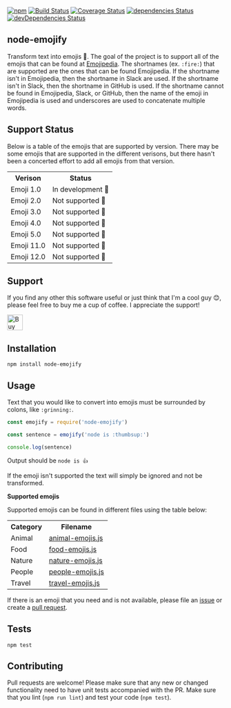 [![npm](https://img.shields.io/npm/dw/node-emojify.svg)](https://www.npmjs.com/package/node-emojify)
[![Build Status](https://travis-ci.org/jesselpalmer/node-emojify.svg?branch=master)](https://travis-ci.org/jesselpalmer/node-emojify)
[![Coverage Status](https://coveralls.io/repos/github/jesselpalmer/node-emojify/badge.svg?branch=master)](https://coveralls.io/github/jesselpalmer/node-emojify?branch=master)
[![dependencies Status](https://david-dm.org/jesselpalmer/node-emojify/status.svg)](https://david-dm.org/jesselpalmer/node-emojify)
[![devDependencies Status](https://david-dm.org/jesselpalmer/node-emojify/dev-status.svg)](https://david-dm.org/jesselpalmer/node-emojify?type=dev)    

node-emojify
------------

Transform text into emojis 🚀. The goal of the project is to support all of the emojis that can be
found at [Emojipedia](https://emojipedia.org/). The shortnames (ex. `:fire:`) that are supported are 
the ones that can be found Emojipedia. If the shortname isn't in Emojipedia, then the shortname in 
Slack are used. If the shortname isn't in Slack, then the shortname in GitHub is used. If the
shortname cannot be found in Emojipedia, Slack, or GitHub, then the name of the emoji in Emojipedia is
used and underscores are used to concatenate multiple words.


## Support Status

Below is a table of the emojis that are supported by version. There may be some emojis that are 
supported in the different verisons, but there hasn't been a concerted effort to add all emojis from 
that version.

<table>
  <tr>
    <th>Verison</th>
    <th>Status</th>
  </tr>
  <tr>
    <td>Emoji 1.0</td>
    <td>In development 🙂</td> 
  </tr>
  <tr>
    <td>Emoji 2.0</td>
    <td>Not supported 🙁</td>  
  </tr>
  <tr>
    <td>Emoji 3.0</td>
    <td>Not supported 🙁</td>  
  </tr>
  <tr>
    <td>Emoji 4.0</td>
    <td>Not supported 🙁</td>  
  </tr>
  <tr>
    <td>Emoji 5.0</td>
    <td>Not supported 🙁</td>  
  </tr>
  <tr>
    <td>Emoji 11.0</td>
    <td>Not supported 🙁</td>  
  </tr>
  <tr>
    <td>Emoji 12.0</td>
    <td>Not supported 🙁</td>  
  </tr>
</table>

## Support

If you find any other this software useful or just think that I'm a cool guy 😊, please feel free to 
buy me a cup of coffee. I appreciate the support!
  
<a href='https://ko-fi.com/Z8Z5CIP0' target='_blank'><img height='36' style='border:0px;height:36px;' src='https://az743702.vo.msecnd.net/cdn/kofi1.png?v=0' border='0' alt='Buy Me a Coffee at ko-fi.com' /></a>

## Installation
  
  ```
  npm install node-emojify
  ```

## Usage

Text that you would like to convert into emojis must be surrounded by colons, like `:grinning:`.
  
  ```js
  const emojify = require('node-emojify')

  const sentence = emojify('node is :thumbsup:')

  console.log(sentence)
  ```
  
  Output should be `node is 👍`

  If the emoji isn't supported the text will simply be ignored and not be transformed. 
  
 **Supported emojis**
  
  Supported emojis can be found in different files using the table below: 
  
  <table>
    <tr>
      <th>Category</th>
      <th>Filename</th>
    </tr>
    <tr>
      <td>Animal</td>
      <td><a href="https://github.com/jesselpalmer/node-emojify/blob/master/lib/emojis/animal-emojis.js">animal-emojis.js</a></td>
    </tr>
    <tr>
      <td>Food</td>
      <td><a href="https://github.com/jesselpalmer/node-emojify/blob/master/lib/emojis/food-emojis.js">food-emojis.js</a></td>
    </tr>
    <tr>
      <td>Nature</td>
      <td><a href="https://github.com/jesselpalmer/node-emojify/blob/master/lib/emojis/nature-emojis.js">nature-emojis.js</a></td>
    </tr>
    <tr>
      <td>People</td>
      <td><a href="https://github.com/jesselpalmer/node-emojify/blob/master/lib/emojis/people-emojis.js">people-emojis.js</a></td>
    </tr>
    <tr>
      <td>Travel</td>
      <td><a href="https://github.com/jesselpalmer/node-emojify/blob/master/lib/emojis/travel-emojis.js">travel-emojis.js</a></td>
    </tr>
   </table>
  
  If there is an emoji that you need and is not available, please file an [issue](https://github.com/jesselpalmer/node-emojify/issues) or create a [pull request](https://github.com/jesselpalmer/node-emojify/pulls).
  
## Tests

  ```
  npm test
  ```

## Contributing

Pull requests are welcome! Please make sure that any new or changed functionality need to have unit tests accompanied with the PR. Make sure that you lint (`npm run lint`) and test your code (`npm test`).
